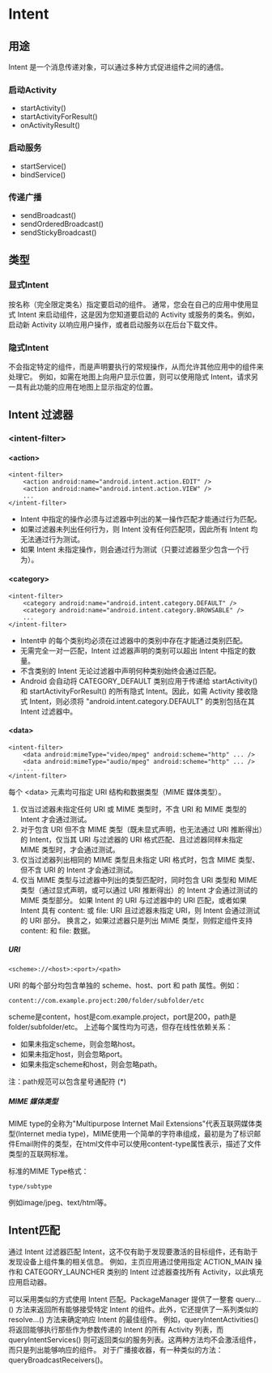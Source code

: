 # Intent

## 用途

Intent 是一个消息传递对象，可以通过多种方式促进组件之间的通信。

### 启动Activity

* startActivity()
* startActivityForResult()
* onActivityResult()

### 启动服务

* startService()
* bindService()

### 传递广播

* sendBroadcast()
* sendOrderedBroadcast()
* sendStickyBroadcast()

## 类型

### 显式Intent

按名称（完全限定类名）指定要启动的组件。 通常，您会在自己的应用中使用显式 Intent 来启动组件，这是因为您知道要启动的 Activity 或服务的类名。例如，启动新 Activity 以响应用户操作，或者启动服务以在后台下载文件。

### 隐式Intent

不会指定特定的组件，而是声明要执行的常规操作，从而允许其他应用中的组件来处理它。 例如，如需在地图上向用户显示位置，则可以使用隐式 Intent，请求另一具有此功能的应用在地图上显示指定的位置。

## Intent 过滤器

### \<intent-filter\>

#### \<action\>

```<action>
<intent-filter>
    <action android:name="android.intent.action.EDIT" />
    <action android:name="android.intent.action.VIEW" />
    ...
</intent-filter>
```

* Intent 中指定的操作必须与过滤器中列出的某一操作匹配才能通过行为匹配。
* 如果过滤器未列出任何行为，则 Intent 没有任何匹配项，因此所有 Intent 均无法通过行为测试。
* 如果 Intent 未指定操作，则会通过行为测试（只要过滤器至少包含一个行为）。

#### \<category\>

```<category>
<intent-filter>
    <category android:name="android.intent.category.DEFAULT" />
    <category android:name="android.intent.category.BROWSABLE" />
    ...
</intent-filter>
```

* Intent中 的每个类别均必须在过滤器中的类别中存在才能通过类别匹配。
* 无需完全一对一匹配，Intent 过滤器声明的类别可以超出 Intent 中指定的数量。
* 不含类别的 Intent 无论过滤器中声明何种类别始终会通过匹配。
* Android 会自动将 CATEGORY_DEFAULT 类别应用于传递给 startActivity() 和 startActivityForResult() 的所有隐式 Intent。因此，如需 Activity 接收隐式 Intent，则必须将 "android.intent.category.DEFAULT" 的类别包括在其 Intent 过滤器中。

#### \<data\>

```<data>
<intent-filter>
    <data android:mimeType="video/mpeg" android:scheme="http" ... />
    <data android:mimeType="audio/mpeg" android:scheme="http" ... />
    ...
</intent-filter>
```

每个 \<data\> 元素均可指定 URI 结构和数据类型（MIME 媒体类型）。

1. 仅当过滤器未指定任何 URI 或 MIME 类型时，不含 URI 和 MIME 类型的 Intent 才会通过测试。
2. 对于包含 URI 但不含 MIME 类型（既未显式声明，也无法通过 URI 推断得出）的 Intent，仅当其 URI 与过滤器的 URI 格式匹配、且过滤器同样未指定 MIME 类型时，才会通过测试。
3. 仅当过滤器列出相同的 MIME 类型且未指定 URI 格式时，包含 MIME 类型、但不含 URI 的 Intent 才会通过测试。
4. 仅当 MIME 类型与过滤器中列出的类型匹配时，同时包含 URI 类型和 MIME 类型（通过显式声明，或可以通过 URI 推断得出）的 Intent 才会通过测试的 MIME 类型部分。 如果 Intent 的 URI 与过滤器中的 URI 匹配，或者如果 Intent 具有 content: 或 file: URI 且过滤器未指定 URI，则 Intent 会通过测试的 URI 部分。 换言之，如果过滤器只是列出 MIME 类型，则假定组件支持 content: 和 file: 数据。

##### URI

```URI结构
<scheme>://<host>:<port>/<path>
```

URI 的每个部分均包含单独的 scheme、host、port 和 path 属性。例如：

```URI例子
content://com.example.project:200/folder/subfolder/etc
```

scheme是content，host是com.example.project，port是200，path是folder/subfolder/etc。
上述每个属性均为可选，但存在线性依赖关系：

* 如果未指定scheme，则会忽略host。
* 如果未指定host，则会忽略port。
* 如果未指定scheme和host，则会忽略path。

注：path规范可以包含星号通配符 (*)

##### MIME 媒体类型

MIME type的全称为"Multipurpose Internet Mail Extensions"代表互联网媒体类型(Internet media type)，MIME使用一个简单的字符串组成，最初是为了标识邮件Email附件的类型，在html文件中可以使用content-type属性表示，描述了文件类型的互联网标准。

标准的MIME Type格式：

``` 标准的MIME Type格式
type/subtype
```

例如image/jpeg、text/html等。

## Intent匹配

通过 Intent 过滤器匹配 Intent，这不仅有助于发现要激活的目标组件，还有助于发现设备上组件集的相关信息。 例如，主页应用通过使用指定 ACTION_MAIN 操作和 CATEGORY_LAUNCHER 类别的 Intent 过滤器查找所有 Activity，以此填充应用启动器。

可以采用类似的方式使用 Intent 匹配。PackageManager 提供了一整套 query...() 方法来返回所有能够接受特定 Intent 的组件。此外，它还提供了一系列类似的 resolve...() 方法来确定响应 Intent 的最佳组件。 例如，queryIntentActivities() 将返回能够执行那些作为参数传递的 Intent 的所有 Activity 列表，而 queryIntentServices() 则可返回类似的服务列表。这两种方法均不会激活组件，而只是列出能够响应的组件。 对于广播接收器，有一种类似的方法： queryBroadcastReceivers()。